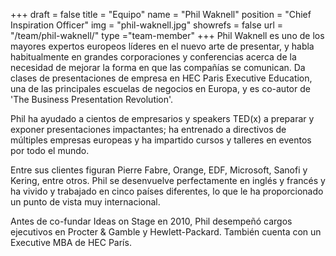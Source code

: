 +++
draft		= false
title		= "Equipo"
name		= "Phil Waknell"
position 	= "Chief Inspiration Officer"
img			= "phil-waknell.jpg"
showrefs	= false
url			= "/team/phil-waknell/"
type		="team-member"
+++
Phil Waknell es uno de los mayores expertos europeos líderes en el nuevo arte de presentar, y habla habitualmente en grandes corporaciones y conferencias acerca de la necesidad de mejorar la forma en que las compañías se comunican. Da clases de presentaciones de empresa en HEC Paris Executive Education, una de las principales escuelas de negocios en Europa, y es co-autor de 'The Business Presentation Revolution'.

Phil ha ayudado a cientos de empresarios y speakers TED(x) a preparar y exponer presentaciones impactantes; ha entrenado a directivos de múltiples empresas europeas y ha impartido cursos y talleres en eventos por todo el mundo.

Entre sus clientes figuran Pierre Fabre, Orange, EDF, Microsoft, Sanofi y Kering, entre otros. Phil se desenvuelve perfectamente en inglés y francés y ha vivido y trabajado en cinco países diferentes, lo que le ha proporcionado un punto de vista muy internacional.

Antes de co-fundar Ideas on Stage en 2010, Phil desempeñó cargos ejecutivos en Procter & Gamble y Hewlett-Packard. También cuenta con un Executive MBA de HEC París.